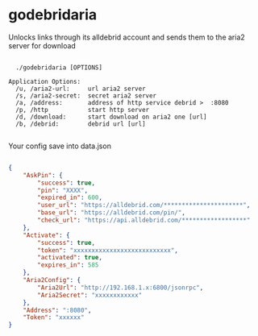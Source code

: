 # godebridaria

Unlocks links through its alldebrid account and sends them to the aria2 server for download

```

  ./godebridaria [OPTIONS]

Application Options:
  /u, /aria2-url:     url aria2 server
  /s, /aria2-secret:  secret aria2 server
  /a, /address:       address of http service debrid >  :8080
  /p, /http           start http server
  /d, /download:      start download on aria2 one [url]
  /b, /debrid:        debrid url [url]


```
Your config save into data.json


```json

{
	"AskPin": {
		"success": true,
		"pin": "XXXX",
		"expired_in": 600,
		"user_url": "https://alldebrid.com/**********************",
		"base_url": "https://alldebrid.com/pin/",
		"check_url": "https://api.alldebrid.com/******************"
	},
	"Activate": {
		"success": true,
		"token": "xxxxxxxxxxxxxxxxxxxxxxxxxxx",
		"activated": true,
		"expires_in": 585
	},
	"Aria2Config": {
		"Aria2Url": "http://192.168.1.x:6800/jsonrpc",
		"Aria2Secret": "xxxxxxxxxxxx"
	},
	"Address": ":8080",
	"Token": "xxxxxx"
}

```
